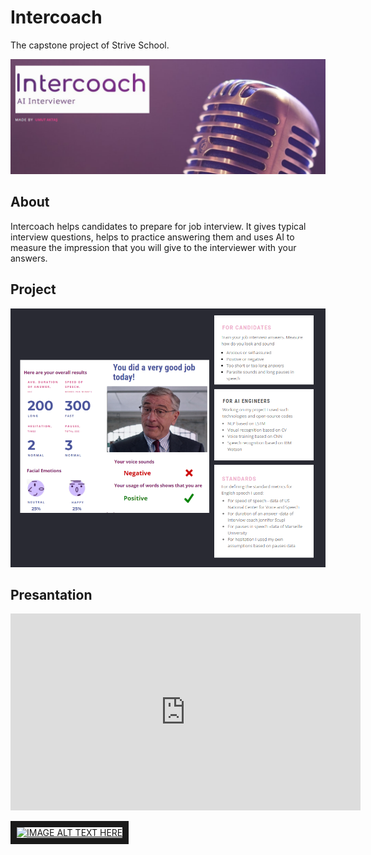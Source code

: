 # Intercoach

The capstone project of Strive School. 

![home](https://raw.githubusercontent.com/aktumut/Intercoach_/main/images/Home.PNG)

## About

Intercoach helps candidates to prepare for job interview. It gives typical interview questions, helps to practice answering them and uses AI to measure the impression that you will give to the interviewer with your answers. 

## Project

![project](https://raw.githubusercontent.com/aktumut/Intercoach_/main/images/project.PNG)


## Presantation

<iframe width="560" height="315" src="https://www.youtube.com/embed/K-OEIRNH8O0" title="YouTube video player" frameborder="0" allow="accelerometer; autoplay; clipboard-write; encrypted-media; gyroscope; picture-in-picture" allowfullscreen></iframe>

<a href="http://www.youtube.com/watch?feature=player_embedded&v=K-OEIRNH8O0
" target="_blank"><img src="http://img.youtube.com/vi/K-OEIRNH8O0/0.jpg" 
alt="IMAGE ALT TEXT HERE" width="560" height="315" border="10" /></a>
